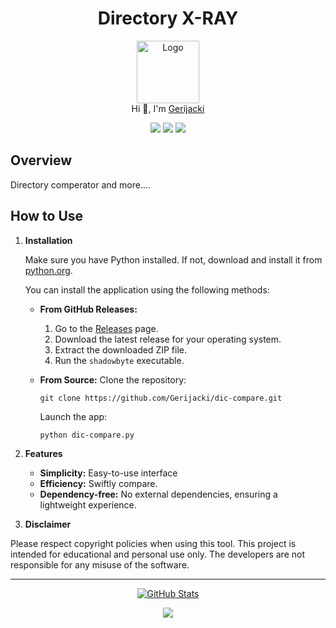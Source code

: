 <h1 align="center">Directory X-RAY</h1>

<p align="center">
  <img src="https://github.com/Gerijacki.png" width="100" alt="Logo"/><br/>
  Hi 👋, I'm <a href="https://github.com/Gerijacki">Gerijacki</a>
</p>

<p align="center">
  <a href="https://github.com/Gerijacki/dic-compare/stargazers"><img src="https://img.shields.io/github/stars/Gerijacki/dic-compare?colorA=363a4f&colorB=b7bdf8&style=for-the-badge"></a>
  <a href="https://github.com/Gerijacki/dic-compare/issues"><img src="https://img.shields.io/github/issues/Gerijacki/dic-compare?colorA=363a4f&colorB=f5a97f&style=for-the-badge"></a>
  <a href="https://github.com/Gerijacki/dic-compare/contributors"><img src="https://img.shields.io/github/contributors/Gerijacki/dic-compare?colorA=363a4f&colorB=a6da95&style=for-the-badge"></a>
</p>

## Overview

Directory comperator and more....

## How to Use

1. **Installation**

   Make sure you have Python installed. If not, download and install it from [python.org](https://www.python.org/).

    You can install the application using the following methods:

    - **From GitHub Releases:**
      1. Go to the [Releases](https://github.com/Gerijacki/dic-compare/releases) page.
      2. Download the latest release for your operating system.
      3. Extract the downloaded ZIP file.
      4. Run the `shadowbyte` executable.

    - **From Source:**
      Clone the repository:
      ```
      git clone https://github.com/Gerijacki/dic-compare.git
      ```
      Launch the app:
      ```
      python dic-compare.py
      ```

2. **Features**
   - **Simplicity:** Easy-to-use interface
   - **Efficiency:** Swiftly compare.
   - **Dependency-free:** No external dependencies, ensuring a lightweight experience.

3. **Disclaimer**

Please respect copyright policies when using this tool. This project is intended for educational and personal use only. The developers are not responsible for any misuse of the software.

---

<p align="center">
  <a href="https://github.com/Gerijacki">
    <img src="https://github-readme-stats.vercel.app/api?username=Gerijacki&show_icons=true&theme=dark&count_private=true" alt="GitHub Stats" />
  </a>
</p>

<p align="center">
  <img src="https://raw.githubusercontent.com/Trilokia/Trilokia/379277808c61ef204768a61bbc5d25bc7798ccf1/bottom_header.svg" />
</p>
